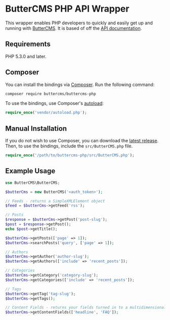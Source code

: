 # ButterCMS PHP API Wrapper

This wrapper enables PHP developers to quickly and easily get up and running with [ButterCMS](https://buttercms.com/). It is based of off the [API documentation](https://buttercms.com/docs/api/).

## Requirements

PHP 5.3.0 and later.

## Composer

You can install the bindings via [Composer](http://getcomposer.org/). Run the following command:

```bash
composer require buttercms/buttercms-php
```

To use the bindings, use Composer's [autoload](https://getcomposer.org/doc/00-intro.md#autoloading):

```php
require_once('vendor/autoload.php');
```

## Manual Installation

If you do not wish to use Composer, you can download the [latest release](https://github.com/buttercms/buttercms-php/releases). Then, to use the bindings, include the `src/ButterCMS.php` file.

```php
require_once('/path/to/buttercms-php/src/ButterCMS.php');
```

## Example Usage

```php
use ButterCMS\ButterCMS;

$butterCms = new ButterCMS('<auth_token>');

// Feeds - returns a SimpleXMLElement object
$feed = $butterCms->getFeed('rss');

// Posts
$response = $butterCms->getPost('post-slug');
$post = $response->getPost();
echo $post->getTitle();

$butterCms->getPosts(['page' => 1]);
$butterCms->searchPosts('query', ['page' => 1]);

// Authors
$butterCms->getAuthor('author-slug');
$butterCms->getAuthors(['include' => 'recent_posts']);

// Categories
$butterCms->getCategory('category-slug');
$butterCms->getCategories(['include' => 'recent_posts']);

// Tags
$butterCms->getTag('tag-slug');
$butterCms->getTags();

// Content Fields - returns your fields turned in to a multidimensional array
$butterCms->getContentFields(['headline', 'FAQ']);
```

